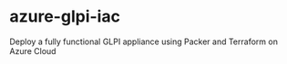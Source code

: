 # azure-glpi-iac
Deploy a fully functional GLPI appliance using Packer and Terraform on Azure Cloud
